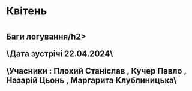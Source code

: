 <h1>Квітень<h1>
<h2>Баги логування/h2>
  
\Дата зустрічі 22.04.2024\

\Учасники : Плохий Станіслав , Кучер Павло , Назарій Цьонь , Маргарита Клублиницька\

